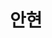 ---
# Display name
title: 안현

# Full Name (for SEO)
first_name: 현
last_name: 안

# Is this the primary user of the site?
superuser: true

# Role/position
role: 전북대학교 컴퓨터공학부 

# Organizations/Affiliations
organizations:
  - name: 전북대학교
    url: 'https://www.jbnu.ac.kr/kor/'

# Short bio (displayed in user profile at end of posts)
bio: 웹개발, 인공지능, 백엔드

interests:
  - 웹개발
  - 백엔드
  - 스프링부트
  

  
education:
  courses:
    - course: 컴퓨터공학부 학생
      institution: 전북대학교
      year: ~2026

languages:
  - language: 한글
    proficiency: 현지인
  - language: 영어
    proficiency: 유창

skills:
  - name: 프로그래밍 언어
    color: '#eeac02'
    color_border: '#f0bf23'
    items:
      - name: 파이썬
        description: ''
        percent: 60
        icon: video_game
      - name: C/C++
        description: ''
        percent: 80
        icon: person_running
      - name: 자바
        description: ''
        percent: 100
        icon: musical_notes
      - name: 노드JS
        description: ''
        percent: 40
        icon: person_running
      - name: 리액트
        description: ''
        percent: 60
        icon: person_running
      - name: 스프링부트
        description: ''
        percent: 100
        icon: person_running

# Personal goals
goals:
  - 백엔드 웹개발자
  - 인공지능 기술 공부

# Social/Academic Networking
# For available icons, see: https://docs.hugoblox.com/getting-started/page-builder/#icons
#   For an email link, use "fas" icon pack, "envelope" icon, and a link in the
#   form "mailto:your-email@example.com" or "#contact" for contact widget.
social:
  - icon: envelope
    icon_pack: fas
    link: 'lipsul061722@jbnu.ac.kr'
  - icon: github
    icon_pack: fab
    link: https://github.com/slyhyun
  - icon: instagram
    icon_pack: fab
    link: https://www.instagram.com/slyhyun_
# Link to a PDF of your resume/CV from the About widget.
# To enable, copy your resume/CV to `static/files/cv.pdf` and uncomment the lines below.
# - icon: cv
#   icon_pack: ai
#   link: files/cv.pdf

# Enter email to display Gravatar (if Gravatar enabled in Config)
email: ''

# Highlight the author in author lists? (true/false)
highlight_name: false

# Organizational groups that you belong to (for People widget)
#   Set this to `[]` or comment out if you are not using People widget.
user_groups:
  - Student


---